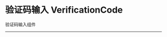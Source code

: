 # 验证码输入 VerificationCode

验证码输入组件

---

<script setup>
import CodeBasicUse from "./component/code-basic-use.md"
import CodeStatus from "./component/code-status.md"
import CodePassword from "./component/code-password.md"
import CodeSeparator from "./component/code-separator.md"
import CodeFormatter from "./component/code-formatter.md"
import CodeApi from "./component/code-api.md"

</script>

<code-basic-use />
<code-status />
<code-password />
<code-separator />
<code-formatter />
<code-api />
